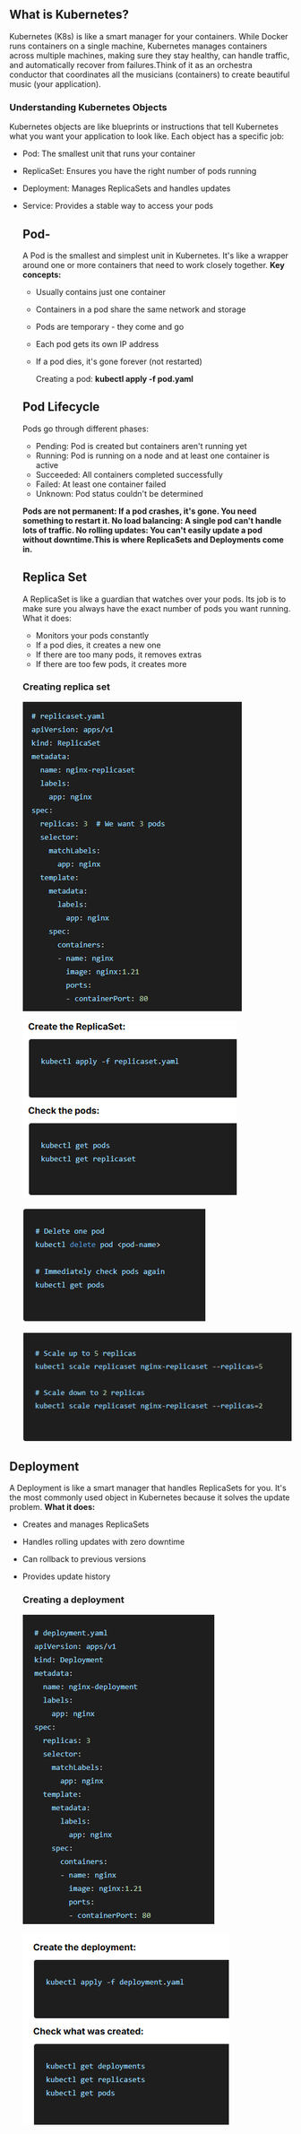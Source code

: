 ## What is Kubernetes?
Kubernetes (K8s) is like a smart manager for your containers. While Docker runs containers on a single machine, Kubernetes manages containers across multiple machines, making sure they stay healthy, can handle traffic, and automatically recover from failures.Think of it as an orchestra conductor that coordinates all the musicians (containers) to create beautiful music (your application).
### Understanding Kubernetes Objects
Kubernetes objects are like blueprints or instructions that tell Kubernetes what you want your application to look like. 
Each object has a specific job:
- Pod: The smallest unit that runs your container
- ReplicaSet: Ensures you have the right number of pods running
- Deployment: Manages ReplicaSets and handles updates
- Service: Provides a stable way to access your pods
  ## Pod-
  A Pod is the smallest and simplest unit in Kubernetes. It's like a wrapper around one or more containers that need to work closely together.
  **Key concepts:**
  - Usually contains just one container
  - Containers in a pod share the same network and storage
  - Pods are temporary - they come and go
  - Each pod gets its own IP address
  - If a pod dies, it's gone forever (not restarted)

    Creating a pod:
    **kubectl apply -f pod.yaml**

  ## Pod Lifecycle
  Pods go through different phases:
  - Pending: Pod is created but containers aren't running yet
  - Running: Pod is running on a node and at least one container is active
  - Succeeded: All containers completed successfully
  - Failed: At least one container failed
  - Unknown: Pod status couldn't be determined

  **Pods are not permanent: If a pod crashes, it's gone. You need something to restart it. No load balancing: A single pod can't handle lots of traffic. No rolling updates: You can't easily update a pod without downtime.This is where ReplicaSets and Deployments come in.**
  ## Replica Set
    A ReplicaSet is like a guardian that watches over your pods. Its job is to make sure you always have the exact number of pods you want running.
  What it does:
  - Monitors your pods constantly
  - If a pod dies, it creates a new one
  - If there are too many pods, it removes extras
  - If there are too few pods, it creates more
   ### Creating replica set
   ![replica](image/replica.png)
  
   ![create](image/pic.png)
  
   ![test](image/testreplica.png)
  
   ![scaling](image/scalingreplica.png)
## Deployment
A Deployment is like a smart manager that handles ReplicaSets for you. It's the most commonly used object in Kubernetes because it solves the update problem.
**What it does:**
- Creates and manages ReplicaSets
- Handles rolling updates with zero downtime
- Can rollback to previous versions
- Provides update history
  ### Creating a deployment
  ![yaml](image/deployment_yaml.png)
  
  ![create](image/createdeployment.png)
